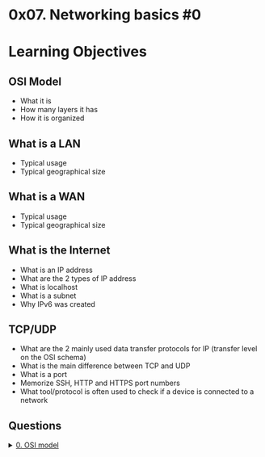 # 0x07. Networking basics #0

# Learning Objectives

## OSI Model
- What it is
- How many layers it has
- How it is organized

## What is a LAN
- Typical usage
- Typical geographical size

## What is a WAN
- Typical usage
- Typical geographical size

## What is the Internet
- What is an IP address
- What are the 2 types of IP address
- What is localhost
- What is a subnet
- Why IPv6 was created

## TCP/UDP
- What are the 2 mainly used data transfer protocols for IP (transfer level on the OSI schema)
- What is the main difference between TCP and UDP
- What is a port
- Memorize SSH, HTTP and HTTPS port numbers
- What tool/protocol is often used to check if a device is connected to a network

## Questions
<details>
<summary><a href="./0-OSI_model">0. OSI model</a></summary><br>

`What is the OSI model?`

1. Set of specifications that network hardware manufacturers must respect
2. The OSI model is a conceptual model that characterizes the communication functions of a telecommunication system without regard to their underlying internal structure and technology
3. The OSI model is a model that characterizes the communication functions of a telecommunication system with a strong regard for their underlying internal structure and technology

`How is the OSI model organized?`
<ul>
    <ol>Alphabetically</ol>
    <ol>From the lowest to the highest level</ol>
    <ol>Randomly</ol>
</ul>


</details>
